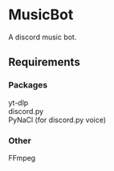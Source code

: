# MusicBot
A discord music bot.

## Requirements
### Packages
yt-dlp  
discord.py  
PyNaCl (for discord.py voice)  

### Other
FFmpeg
